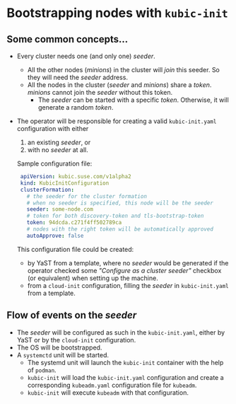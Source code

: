 # Bootstrapping nodes with `kubic-init`

## Some common concepts...

* Every cluster needs one (and only one) _seeder_.

  * All the other nodes (_minions_) in the cluster will _join_
    this seeder. So they will need the _seeder_ address.
  * All the nodes in the cluster (_seeder_ and _minions_) share a
    _token_. _minions_ cannot join the _seeder_ without this token.
    * The _seeder_ can be started with a specific _token_. Otherwise,
    it will generate a random _token_.
    
* The operator will be responsible for creating a valid
  `kubic-init.yaml` configuration with either
  
    1) an existing _seeder_, or
    2) with no _seeder_ at all.

    Sample configuration file:
    
    ```yaml  
     apiVersion: kubic.suse.com/v1alpha2
     kind: KubicInitConfiguration
     clusterFormation:
       # the seeder for the cluster formation
       # when no seeder is specified, this node will be the seeder
       seeder: some-node.com
       # token for both discovery-token and tls-bootstrap-token
       token: 94dcda.c271f4ff502789ca
       # nodes with the right token will be automatically approved
       autoApprove: false    
    ```
    
  This configuration file could be created:
  
    * by YaST from a template, where no _seeder_ would be
    generated if the operator checked some _"Configure as a cluster seeder"_
    checkbox (or equivalent) when setting up the machine.
    * from a `cloud-init` configuration, filling the _seeder_
     in `kubic-init.yaml` from a template.

## Flow of events on the _seeder_

* The _seeder_ will be configured as such in the `kubic-init.yaml`, either
  by YaST or by the `cloud-init` configuration.
* The OS will be bootstrapped.
* A `systemctd` unit will be started.
  * The systemd unit will launch the `kubic-init` container with the
    help of `podman`. 
  * `kubic-init` will load the `kubic-init.yaml` configuration and create
    a corresponding `kubeadm.yaml` configuration file for `kubeadm`.
  * `kubic-init` will execute `kubeadm` with that configuration.
